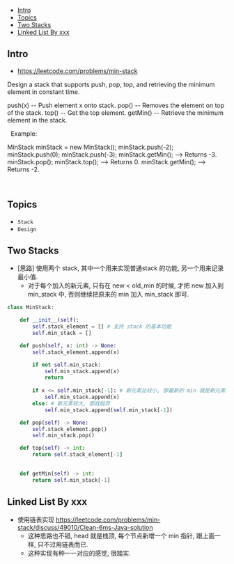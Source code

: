 - [Intro](#intro)
- [Topics](#topics)
- [Two Stacks](#two-stacks)
- [Linked List By xxx](#linked-list-by-xxx)

## Intro

- https://leetcode.com/problems/min-stack

Design a stack that supports push, pop, top, and retrieving the minimum element in constant time.

push(x) -- Push element x onto stack.
pop() -- Removes the element on top of the stack.
top() -- Get the top element.
getMin() -- Retrieve the minimum element in the stack.

 
Example:

MinStack minStack = new MinStack();
minStack.push(-2);
minStack.push(0);
minStack.push(-3);
minStack.getMin();   --> Returns -3.
minStack.pop();
minStack.top();      --> Returns 0.
minStack.getMin();   --> Returns -2.

 


## Topics

- `Stack`
- `Design`


## Two Stacks

- [思路] 使用两个 stack, 其中一个用来实现普通stack 的功能, 另一个用来记录最小值.
  - 对于每个加入的新元素, 只有在 new < old_min 的时候, 才把 new 加入到 min_stack 中, 否则继续把原来的 min 加入 min_stack 即可.


```py
class MinStack:

    def __init__(self):
        self.stack_element = [] # 支持 stack 的基本功能
        self.min_stack = []

    def push(self, x: int) -> None:
        self.stack_element.append(x)

        if not self.min_stack:
            self.min_stack.append(x)
            return
        
        if x <= self.min_stack[-1]: # 新元素比较小, 那最新的 min 就是新元素了
            self.min_stack.append(x)
        else: # 新元素较大, 那就抛弃
            self.min_stack.append(self.min_stack[-1])

    def pop(self) -> None:
        self.stack_element.pop()
        self.min_stack.pop()

    def top(self) -> int:
        return self.stack_element[-1]
        

    def getMin(self) -> int:
        return self.min_stack[-1]
```


## Linked List By xxx

- 使用链表实现 https://leetcode.com/problems/min-stack/discuss/49010/Clean-6ms-Java-solution
  - 这种思路也不错, head 就是栈顶, 每个节点新增一个 min 指针, 跟上面一样, 只不过用链表而已.
  - 这种实现有种一一对应的感觉, 很踏实.







